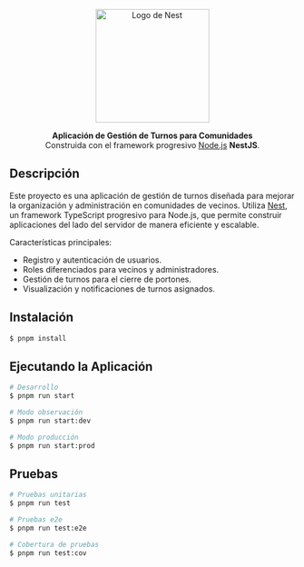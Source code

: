 <p align="center">
  <a href="http://nestjs.com/" target="blank"><img src="https://nestjs.com/img/logo-small.svg" width="200" alt="Logo de Nest" /></a>
</p>

<p align="center">
  <strong>Aplicación de Gestión de Turnos para Comunidades</strong><br>
  Construida con el framework progresivo <a href="http://nodejs.org" target="_blank">Node.js</a> <strong>NestJS</strong>.
</p>

## Descripción

Este proyecto es una aplicación de gestión de turnos diseñada para mejorar la organización y administración en comunidades de vecinos. Utiliza [Nest](https://github.com/nestjs/nest), un framework TypeScript progresivo para Node.js, que permite construir aplicaciones del lado del servidor de manera eficiente y escalable.

Características principales:

- Registro y autenticación de usuarios.
- Roles diferenciados para vecinos y administradores.
- Gestión de turnos para el cierre de portones.
- Visualización y notificaciones de turnos asignados.

## Instalación

```bash
$ pnpm install
```

## Ejecutando la Aplicación

```bash
# Desarrollo
$ pnpm run start

# Modo observación
$ pnpm run start:dev

# Modo producción
$ pnpm run start:prod
```

## Pruebas

```bash
# Pruebas unitarias
$ pnpm run test

# Pruebas e2e
$ pnpm run test:e2e

# Cobertura de pruebas
$ pnpm run test:cov
```
